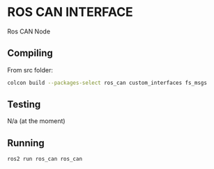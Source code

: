 # ROS CAN INTERFACE

Ros CAN Node

## Compiling

From src folder:
```sh
colcon build --packages-select ros_can custom_interfaces fs_msgs
```

## Testing

N/a (at the moment)


## Running
```sh
ros2 run ros_can ros_can
```